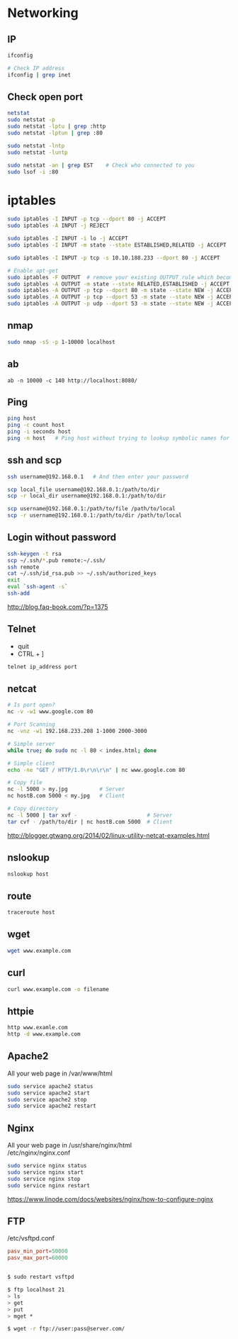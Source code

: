 # Networking

## IP
```sh
ifconfig

# Check IP address
ifconfig | grep inet
```
## Check open port

```sh
netstat
sudo netstat -p
sudo netstat -lptu | grep :http
sudo netstat -lptun | grep :80

sudo netstat -lntp
sudo netstat -luntp

sudo netstat -an | grep EST    # Check who connected to you
sudo lsof -i :80
```

# iptables
```sh
sudo iptables -I INPUT -p tcp --dport 80 -j ACCEPT
sudo iptables -A INPUT -j REJECT

sudo iptables -I INPUT -i lo -j ACCEPT
sudo iptables -I INPUT -m state --state ESTABLISHED,RELATED -j ACCEPT

sudo iptables -I INPUT -p tcp -s 10.10.188.233 --dport 80 -j ACCEPT

# Enable apt-get
sudo iptables -F OUTPUT  # remove your existing OUTPUT rule which becomes redundant
sudo iptables -A OUTPUT -m state --state RELATED,ESTABLISHED -j ACCEPT
sudo iptables -A OUTPUT -p tcp --dport 80 -m state --state NEW -j ACCEPT
sudo iptables -A OUTPUT -p tcp --dport 53 -m state --state NEW -j ACCEPT
sudo iptables -A OUTPUT -p udp --dport 53 -m state --state NEW -j ACCEPT
```

## nmap
```sh
sudo nmap -sS -p 1-10000 localhost
```

## ab
```
ab -n 10000 -c 140 http://localhost:8080/
```

## Ping
```sh
ping host
ping -c count host
ping -i seconds host
ping -n host   # Ping host without trying to lookup symbolic names for addresses.
```

## ssh and scp
```sh
ssh username@192.168.0.1   # And then enter your password

scp local_file username@192.168.0.1:/path/to/dir
scp -r local_dir username@192.168.0.1:/path/to/dir

scp username@192.168.0.1:/path/to/file /path/to/local
scp -r username@192.168.0.1:/path/to/dir /path/to/local

```

## Login without password
```sh
ssh-keygen -t rsa
scp ~/.ssh/*.pub remote:~/.ssh/
ssh remote
cat ~/.ssh/id_rsa.pub >> ~/.ssh/authorized_keys
exit
eval `ssh-agent -s`
ssh-add
```
http://blog.faq-book.com/?p=1375

## Telnet
- quit
- CTRL + ]
```sh
telnet ip_address port
```

## netcat
```sh
# Is port open?
nc -v -w1 www.google.com 80

# Port Scanning
nc -vnz -w1 192.168.233.208 1-1000 2000-3000

# Simple server
while true; do sudo nc -l 80 < index.html; done

# Simple client
echo -ne "GET / HTTP/1.0\r\n\r\n" | nc www.google.com 80

# Copy file
nc -l 5000 > my.jpg          # Server
nc hostB.com 5000 < my.jpg   # Client

# Copy directory
nc -l 5000 | tar xvf -                      # Server
tar cvf - /path/to/dir | nc hostB.com 5000  # Client
```
http://blogger.gtwang.org/2014/02/linux-utility-netcat-examples.html

## nslookup
```sh
nslookup host
```

## route
```sh
traceroute host
```

## wget
```sh
wget www.example.com
```

## curl
```sh
curl www.example.com -o filename
```

## httpie
```sh
http www.examle.com
http -d www.example.com
```

## Apache2

All your web page in /var/www/html
```sh
sudo service apache2 status
sudo service apache2 start
sudo service apache2 stop
sudo service apache2 restart
```

## Nginx

All your web page in /usr/share/nginx/html  
/etc/nginx/nginx.conf
```sh
sudo service nginx status
sudo service nginx start
sudo service nginx stop
sudo service nginx restart
```

https://www.linode.com/docs/websites/nginx/how-to-configure-nginx

## FTP

/etc/vsftpd.conf
```conf
pasv_min_port=50000
pasv_max_port=60000
```
```sh

$ sudo restart vsftpd

$ ftp localhost 21
> ls
> get
> put
> mget *

$ wget -r ftp://user:pass@server.com/

```

